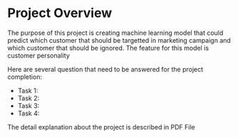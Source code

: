 # Project Overview

The purpose of this project is creating machine learning model that could predict which customer that should be targetted in marketing campaign and which customer that should be ignored. The feature for this model is customer personality  

Here are several question that need to be answered for the project completion:

- Task 1: 
- Task 2: 
- Task 3: 
- Task 4: 

The detail explanation about the project is described in PDF File
